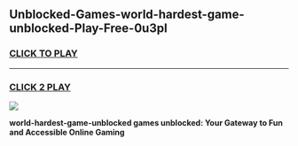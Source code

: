 
## Unblocked-Games-world-hardest-game-unblocked-Play-Free-0u3pl
<h3>
<a href="https://premium76.site?title=world-hardest-game-unblocked&ref=15A">CLICK TO PLAY</a></h3>
<hr>

<h3>
<a href="https://premium76.site?title=world-hardest-game-unblocked&ref=15A">CLICK 2 PLAY</a>
  
</h3>

<a href="https://premium76.site?title=world-hardest-game-unblocked&ref=15A"><img src="https://clearcache.store/games.png"></a>


**world-hardest-game-unblocked games unblocked: Your Gateway to Fun and Accessible Online Gaming**
